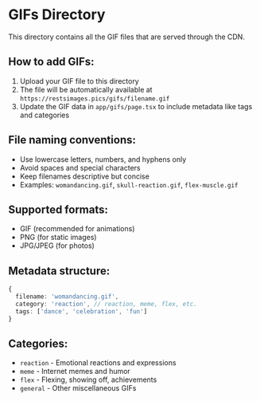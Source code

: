 # GIFs Directory

This directory contains all the GIF files that are served through the CDN.

## How to add GIFs:

1. Upload your GIF file to this directory
2. The file will be automatically available at `https://restsimages.pics/gifs/filename.gif`
3. Update the GIF data in `app/gifs/page.tsx` to include metadata like tags and categories

## File naming conventions:

- Use lowercase letters, numbers, and hyphens only
- Avoid spaces and special characters
- Keep filenames descriptive but concise
- Examples: `womandancing.gif`, `skull-reaction.gif`, `flex-muscle.gif`

## Supported formats:

- GIF (recommended for animations)
- PNG (for static images)
- JPG/JPEG (for photos)

## Metadata structure:

```typescript
{
  filename: 'womandancing.gif',
  category: 'reaction', // reaction, meme, flex, etc.
  tags: ['dance', 'celebration', 'fun']
}
```

## Categories:

- `reaction` - Emotional reactions and expressions
- `meme` - Internet memes and humor
- `flex` - Flexing, showing off, achievements
- `general` - Other miscellaneous GIFs 